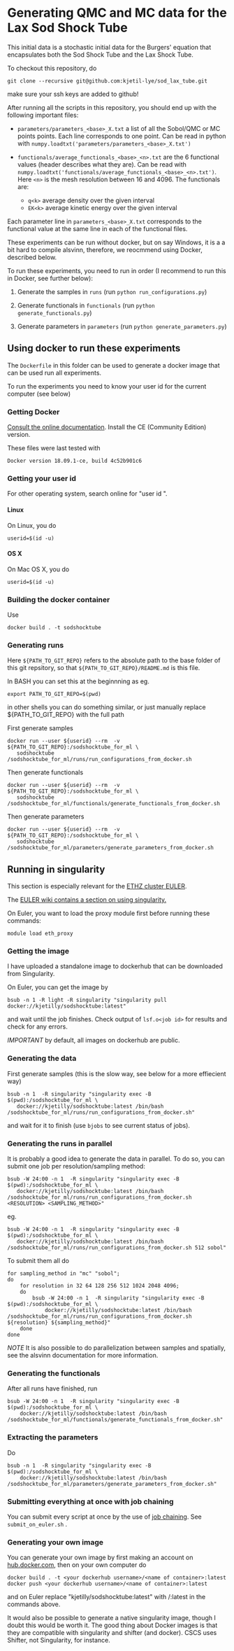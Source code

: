 # Generating QMC and MC data for the Lax Sod Shock Tube

This initial data is a stochastic initial data for the Burgers' equation that encapsulates both the Sod Shock Tube and the Lax Shock Tube.

To checkout this repository, do

    git clone --recursive git@github.com:kjetil-lye/sod_lax_tube.git

make sure your ssh keys are added to github!

After running all the scripts in this repository, you should end up with the following important files:

 * ```parameters/parameters_<base>_X.txt``` a list of all the Sobol/QMC or MC points points. Each line corresponds to one point. Can be read in python with ```numpy.loadtxt('parameters/parameters_<base>_X.txt')```

 * ```functionals/average_functionals_<base>_<n>.txt``` are the 6 functional values (header describes what they are). Can be read with ```numpy.loadtxt('functionals/average_functionals_<base>_<n>.txt')```. Here ```<n>``` is the mesh resolution between 16 and 4096. The functionals are:
    - ```q<k>``` average density over the given interval
    - ```EK<k>``` average kinetic energy over the given interval

Each parameter line in ```parameters_<base>_X.txt``` corresponds to the functional value at the same line in each of the functional files.
  

These experiments can be run without docker, but on say Windows, it is a a bit hard to compile alsvinn, therefore, we reocmmend using Docker, described below.

To run these experiments, you need to run in order (I recommend to run this in Docker, see further below):

1) Generate the samples in ```runs``` (run ```python run_configurations.py```)
    

2) Generate functionals in ```functionals``` (run ```python generate_functionals.py```)

3) Generate parameters in ```parameters``` (run ```python generate_parameters.py```)
    

## Using docker to run these experiments

The ```Dockerfile``` in this folder can be used to generate a docker image that can be used run all experiments.

To run the experiments you need to know your user id for the current computer (see below)

### Getting Docker

[Consult the online documentation](https://docs.docker.com/install/). Install the CE (Community Edition) version.

These files were last tested with

    Docker version 18.09.1-ce, build 4c52b901c6

### Getting your user id
For other operating system, search online for "user id <Operating system name>".

#### Linux

On Linux, you do

    userid=$(id -u)

#### OS X

On Mac OS X, you do

    userid=$(id -u)

### Building the docker container

Use

    docker build . -t sodshocktube


### Generating runs

Here ```${PATH_TO_GIT_REPO}``` refers to the absolute path to the base folder of this
git repsitory, so that ```${PATH_TO_GIT_REPO}/README.md``` is this file.

In BASH you can set this at the beginnning as eg.

    export PATH_TO_GIT_REPO=$(pwd)

in other shells you can do something similar, or just manually replace ${PATH_TO_GIT_REPO} with the full path

First generate samples

    docker run --user ${userid} --rm  -v ${PATH_TO_GIT_REPO}:/sodshocktube_for_ml \
       sodshocktube /sodshocktube_for_ml/runs/run_configurations_from_docker.sh


Then generate functionals

    docker run --user ${userid} --rm  -v ${PATH_TO_GIT_REPO}:/sodshocktube_for_ml \
       sodshocktube /sodshocktube_for_ml/functionals/generate_functionals_from_docker.sh

Then generate parameters

    docker run --user ${userid} --rm  -v ${PATH_TO_GIT_REPO}:/sodshocktube_for_ml \
       sodshocktube /sodshocktube_for_ml/parameters/generate_parameters_from_docker.sh

## Running in singularity
This section is especially relevant for the [ETHZ cluster EULER](https://scicomp.ethz.ch/wiki/Main_Page). 

The [EULER wiki contains a section on using singularity.](https://scicomp.ethz.ch/wiki/Singularity)

On Euler, you want to load the proxy module first before running these commands:

    module load eth_proxy 

### Getting the image

I have uploaded a standalone image to dockerhub that can be downloaded from Singularity. 

On Euler, you can get the image by
   

    bsub -n 1 -R light -R singularity "singularity pull docker://kjetilly/sodshocktube:latest"

and wait until the job finishes. Check output of ```lsf.o<job id>``` for results and check for any errors. 


*IMPORTANT* by default, all images on dockerhub are public.

### Generating the data

First generate samples (this is the slow way, see below for a more effiecient way)

    bsub -n 1  -R singularity "singularity exec -B $(pwd):/sodshocktube_for_ml \
       docker://kjetilly/sodshocktube:latest /bin/bash /sodshocktube_for_ml/runs/run_configurations_from_docker.sh"

and wait for it to finish (use ```bjobs``` to see current status of jobs).

### Generating the runs in parallel

It is probably a good idea to generate the data in parallel. To do so, you can submit one job per resolution/sampling method:

    bsub -W 24:00 -n 1  -R singularity "singularity exec -B $(pwd):/sodshocktube_for_ml \
       docker://kjetilly/sodshocktube:latest /bin/bash /sodshocktube_for_ml/runs/run_configurations_from_docker.sh <RESOLUTION> <SAMPLING_METHOD>"

eg.

    bsub -W 24:00 -n 1  -R singularity "singularity exec -B $(pwd):/sodshocktube_for_ml \
       docker://kjetilly/sodshocktube:latest /bin/bash /sodshocktube_for_ml/runs/run_configurations_from_docker.sh 512 sobol"

To submit them all do 

    for sampling_method in "mc" "sobol";
    do
        for resolution in 32 64 128 256 512 1024 2048 4096;
        do
            bsub -W 24:00 -n 1  -R singularity "singularity exec -B $(pwd):/sodshocktube_for_ml \
                docker://kjetilly/sodshocktube:latest /bin/bash /sodshocktube_for_ml/runs/run_configurations_from_docker.sh ${resolution} ${sampling_method}"
        done
    done

*NOTE* It is also possible to do parallelization between samples and spatially, see the alsvinn documentation for more information.

### Generating the functionals

After all runs have finished, run

    bsub -W 24:00 -n 1  -R singularity "singularity exec -B $(pwd):/sodshocktube_for_ml \
        docker://kjetilly/sodshocktube:latest /bin/bash /sodshocktube_for_ml/functionals/generate_functionals_from_docker.sh"

### Extracting the parameters

Do 

    bsub -n 1  -R singularity "singularity exec -B $(pwd):/sodshocktube_for_ml \
        docker://kjetilly/sodshocktube:latest /bin/bash /sodshocktube_for_ml/parameters/generate_parameters_from_docker.sh"

### Submitting everything at once with job chaining

You can submit every script at once by the use of [job chaining](https://scicomp.ethz.ch/wiki/Job_chaining). See ```submit_on_euler.sh``` .


### Generating your own image

You can generate your own image by first making an account on [hub.docker.com](https://hub.docker.com), then on your own computer do


    docker build . -t <your dockerhub username>/<name of container>:latest
    docker push <your dockerhub username>/<name of container>:latest

and on Euler replace "kjetilly/sodshocktube:latest" with <your dockerhub username>/<name of container>:latest in the commands above.

It would also be possible to generate a native singularity image, though I doubt this would be worth it. The good thing about Docker images is that 
they are compatible with singularity and shifter (and docker). CSCS uses Shifter, not Singularity, for instance.


